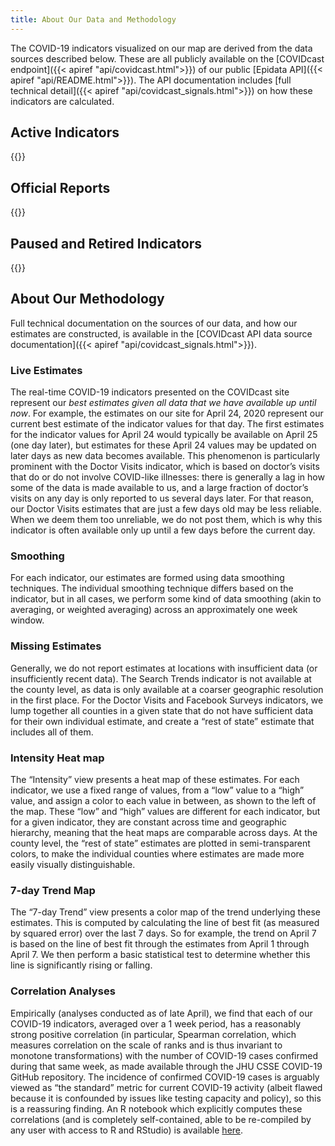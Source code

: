 ```yaml
---
title: About Our Data and Methodology
---
```


The COVID-19 indicators visualized on our map are derived from the data sources described below. These are all publicly available on the [COVIDcast endpoint]({{< apiref "api/covidcast.html">}}) of our public [Epidata API]({{< apiref "api/README.html">}}). The API documentation includes [full technical detail]({{< apiref "api/covidcast_signals.html">}}) on how these indicators are calculated.


## Active Indicators 

{{<indicators category="active" >}}

##  Official Reports 

{{<indicators category="official" >}}

## Paused and Retired Indicators

{{<indicators category="archived" >}}

## About Our Methodology

Full technical documentation on the sources of our data, and how our estimates are constructed, is available in the [COVIDcast API data source documentation]({{< apiref "api/covidcast_signals.html">}}).

### Live Estimates

The real-time COVID-19 indicators presented on the COVIDcast site represent our *best estimates given all data that we have available up until now*.  For example, the estimates on our site for April 24, 2020 represent our current best estimate of the indicator values for that day.  The first estimates for the indicator values for April 24 would typically be available on April 25 (one day later), but estimates for these April 24 values may be updated on later days as new data becomes available.  This phenomenon is particularly prominent with the Doctor Visits indicator, which is based on doctor’s visits that do or do not involve COVID-like illnesses: there is generally a lag in how some of the data is made available to us, and a large fraction of doctor’s visits on any day is only reported to us several days later.  For that reason, our Doctor Visits estimates that are just a few days old may be less reliable. When we deem them too unreliable, we do not post them, which is why this indicator is often available only up until a few days before the current day.

### Smoothing

For each indicator, our estimates are formed using data smoothing techniques.  The individual smoothing technique differs based on the indicator, but in all cases, we perform some kind of data smoothing (akin to averaging, or weighted averaging) across an approximately one week window.  


### Missing Estimates

Generally, we do not report estimates at locations with insufficient data (or insufficiently recent data).  The Search Trends indicator is not available at the county level, as data is only available at a coarser geographic resolution in the first place.  For the Doctor Visits and Facebook Surveys indicators, we lump together all counties in a given state that do not have sufficient data for their own individual estimate, and create a “rest of state” estimate that includes all of them.


### Intensity Heat map

The “Intensity” view presents a heat map of these estimates.  For each indicator, we use a fixed range of values, from a “low” value to a “high” value, and assign a color to each value in between, as shown to the left of the map.  These “low” and “high” values are different for each indicator, but for a given indicator, they are constant across time and geographic hierarchy, meaning that the heat maps are comparable across days.  At the county level, the “rest of state” estimates are plotted in semi-transparent colors, to make the individual counties where estimates are made more easily visually distinguishable.

### 7-day Trend Map

The “7-day Trend” view presents a color map of the trend underlying these estimates.  This is computed by calculating the line of best fit (as measured by squared error) over the last 7 days.  So for example, the trend on April 7 is based on the line of best fit through the estimates from April 1 through April 7.  We then perform a basic statistical test to determine whether this line is significantly rising or falling.  


### Correlation Analyses

Empirically (analyses conducted as of late April), we find that each of our COVID-19 indicators, averaged over a 1 week period, has a reasonably strong positive correlation (in particular, Spearman correlation, which measures correlation on the scale of ranks and is thus invariant to monotone transformations) with the number of COVID-19 cases confirmed during that same week, as made available through the JHU CSSE COVID-19 GitHub repository.  The incidence of confirmed COVID-19 cases is arguably viewed as “the standard” metric for current COVID-19 activity (albeit flawed because it is confounded by issues like testing capacity and policy), so this is a reassuring finding.  An R notebook which explicitly computes these correlations (and is completely self-contained, able to be re-compiled by any user with access to R and RStudio) is available [here](https://cmu-delphi.github.io/covidcast/R-notebooks/signal_correlations.html).
